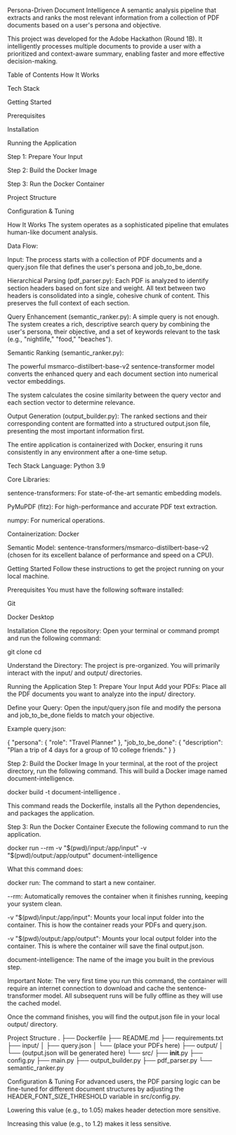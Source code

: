 Persona-Driven Document Intelligence
A semantic analysis pipeline that extracts and ranks the most relevant information from a collection of PDF documents based on a user's persona and objective.

This project was developed for the Adobe Hackathon (Round 1B). It intelligently processes multiple documents to provide a user with a prioritized and context-aware summary, enabling faster and more effective decision-making.

Table of Contents
How It Works

Tech Stack

Getting Started

Prerequisites

Installation

Running the Application

Step 1: Prepare Your Input

Step 2: Build the Docker Image

Step 3: Run the Docker Container

Project Structure

Configuration & Tuning

How It Works
The system operates as a sophisticated pipeline that emulates human-like document analysis.

Data Flow:

Input: The process starts with a collection of PDF documents and a query.json file that defines the user's persona and job_to_be_done.

Hierarchical Parsing (pdf_parser.py): Each PDF is analyzed to identify section headers based on font size and weight. All text between two headers is consolidated into a single, cohesive chunk of content. This preserves the full context of each section.

Query Enhancement (semantic_ranker.py): A simple query is not enough. The system creates a rich, descriptive search query by combining the user's persona, their objective, and a set of keywords relevant to the task (e.g., "nightlife," "food," "beaches").

Semantic Ranking (semantic_ranker.py):

The powerful msmarco-distilbert-base-v2 sentence-transformer model converts the enhanced query and each document section into numerical vector embeddings.

The system calculates the cosine similarity between the query vector and each section vector to determine relevance.

Output Generation (output_builder.py): The ranked sections and their corresponding content are formatted into a structured output.json file, presenting the most important information first.

The entire application is containerized with Docker, ensuring it runs consistently in any environment after a one-time setup.

Tech Stack
Language: Python 3.9

Core Libraries:

sentence-transformers: For state-of-the-art semantic embedding models.

PyMuPDF (fitz): For high-performance and accurate PDF text extraction.

numpy: For numerical operations.

Containerization: Docker

Semantic Model: sentence-transformers/msmarco-distilbert-base-v2 (chosen for its excellent balance of performance and speed on a CPU).

Getting Started
Follow these instructions to get the project running on your local machine.

Prerequisites
You must have the following software installed:

Git

Docker Desktop

Installation
Clone the repository:
Open your terminal or command prompt and run the following command:

git clone <your-repository-url>
cd <repository-folder-name>

Understand the Directory:
The project is pre-organized. You will primarily interact with the input/ and output/ directories.

Running the Application
Step 1: Prepare Your Input
Add your PDFs: Place all the PDF documents you want to analyze into the input/ directory.

Define your Query: Open the input/query.json file and modify the persona and job_to_be_done fields to match your objective.

Example query.json:

{
  "persona": {
    "role": "Travel Planner"
  },
  "job_to_be_done": {
    "description": "Plan a trip of 4 days for a group of 10 college friends."
  }
}

Step 2: Build the Docker Image
In your terminal, at the root of the project directory, run the following command. This will build a Docker image named document-intelligence.

docker build -t document-intelligence .

This command reads the Dockerfile, installs all the Python dependencies, and packages the application.

Step 3: Run the Docker Container
Execute the following command to run the application.

docker run --rm -v "$(pwd)/input:/app/input" -v "$(pwd)/output:/app/output" document-intelligence

What this command does:

docker run: The command to start a new container.

--rm: Automatically removes the container when it finishes running, keeping your system clean.

-v "$(pwd)/input:/app/input": Mounts your local input folder into the container. This is how the container reads your PDFs and query.json.

-v "$(pwd)/output:/app/output": Mounts your local output folder into the container. This is where the container will save the final output.json.

document-intelligence: The name of the image you built in the previous step.

Important Note: The very first time you run this command, the container will require an internet connection to download and cache the sentence-transformer model. All subsequent runs will be fully offline as they will use the cached model.

Once the command finishes, you will find the output.json file in your local output/ directory.

Project Structure
.
├── Dockerfile
├── README.md
├── requirements.txt
├── input/
│   ├── query.json
│   └── (place your PDFs here)
├── output/
│   └── (output.json will be generated here)
└── src/
    ├── __init__.py
    ├── config.py
    ├── main.py
    ├── output_builder.py
    ├── pdf_parser.py
    └── semantic_ranker.py

Configuration & Tuning
For advanced users, the PDF parsing logic can be fine-tuned for different document structures by adjusting the HEADER_FONT_SIZE_THRESHOLD variable in src/config.py.

Lowering this value (e.g., to 1.05) makes header detection more sensitive.

Increasing this value (e.g., to 1.2) makes it less sensitive.